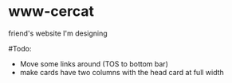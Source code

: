 # www-cercat
friend's website I'm designing

#Todo:
* Move some links around (TOS to bottom bar)
* make cards have two columns with the head card at full width
